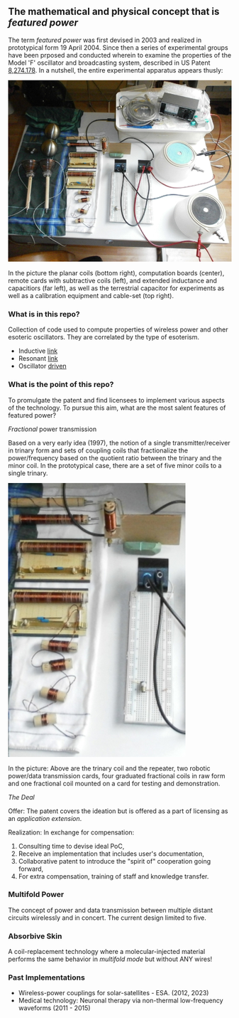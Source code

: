 ## The mathematical and physical concept that is _featured power_

The term _featured power_ was first devised in 2003 and realized in prototypical form 19 April 2004. Since then a series of experimental groups have been prposed and conducted wherein to examine the properties of the Model 'F' oscillator and broadcasting system, described in US Patent [8,274.178](/patent/US8274178.pdf). In a nutshell, the entire experimental apparatus appears thusly:

![image](/images/2014/everything_overhead.jpg)

In the picture the planar coils (bottom right), computation boards (center), remote cards with subtractive coils (left), and extended inductance and capacitiors (far left), as well as the terrestrial capacitor for experiments as well as a calibration equipment and cable-set (top right).

### What is in this repo?

Collection of code used to compute properties of wireless power and other esoteric oscillators. They are correlated by the type of esoterism.

* Inductive [link](/linking/inductive%20link/ReadMe.md)
* Resonant [link](/linking/resonant%20link/ReadMe.md)
* Oscillator [driven](/linking/oscillator-driven/ReadMe.md)

### What is the point of this repo?

To promulgate the patent and find licensees to implement various aspects of the technology. To pursue this aim, what are the most salent features of featured power?

_Fractional_ power transmission

Based on a very early idea (1997), the notion of a single transmitter/receiver in trinary form and sets of coupling coils that fractionalize the power/frequency based on the quotient ratio between the trinary and the minor coil. In the prototypical case, there are a set of five minor coils to a single trinary.

![fractional](/images/2014/fractionals.jpg)

In the picture: Above are the trinary coil and the repeater, two robotic power/data transmission cards, four graduated fractional coils in raw form and one fractional coil mounted on a card for testing and demonstration.

_The Deal_

Offer: The patent covers the ideation but is offered as a part of licensing as an _application extension_.

Realization: In exchange for compensation:

1. Consulting time to devise ideal PoC,
2. Receive an implementation that includes user's documentation, 
3. Collaborative patent to introduce the "spirit of" cooperation going forward,
4. For extra compensation, training of staff and knowledge transfer.

### Multifold Power

The concept of power and data transmission between multiple distant circuits wirelessly and in concert. The current design limited to five.

### Absorbive Skin

A coil-replacement technology where a molecular-injected material performs the same behavior in _multifold mode_ but without ANY wires!

### Past Implementations

* Wireless-power couplings for solar-satellites - ESA. (2012, 2023)
* Medical technology: Neuronal therapy via non-thermal low-frequency waveforms (2011 - 2015)